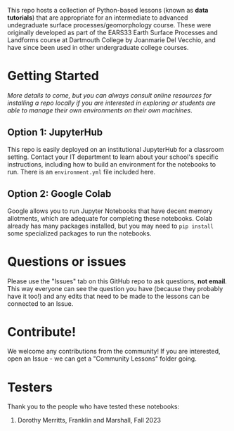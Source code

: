 This repo hosts a collection of Python-based lessons (known as **data tutorials**) that are appropriate for an intermediate to advanced undegraduate surface processes/geomorphology course. These were originally developed as part of the EARS33 Earth Surface Processes and Landforms course at Dartmouth College by Joanmarie Del Vecchio, and have since been used in other undergraduate college courses. 

# Getting Started
*More details to come, but you can always consult online resources for installing a repo locally if you are interested in exploring or students are able to manage their own environments on their own machines*. 
## Option 1: JupyterHub
This repo is easily deployed on an institutional JupyterHub for a classroom setting. Contact your IT department to learn about your school's specific instructions, including how to build an environment for the notebooks to run. There is an `environment.yml` file included here. 
## Option 2: Google Colab
Google allows you to run Jupyter Notebooks that have decent memory allotments, which are adequate for completing these notebooks. Colab already has many packages installed, but you may need to `pip install` some specialized packages to run the notebooks. 

# Questions or issues
Please use the "Issues" tab on this GitHub repo to ask questions, **not email**. This way everyone can see the question you have (because they probably have it too!) and any edits that need to be made to the lessons can be connected to an Issue. 

# Contribute!
We welcome any contributions from the community! If you are interested, open an Issue - we can get a "Community Lessons" folder going. 

# Testers
Thank you to the people who have tested these notebooks:
1. Dorothy Merritts, Franklin and Marshall, Fall 2023